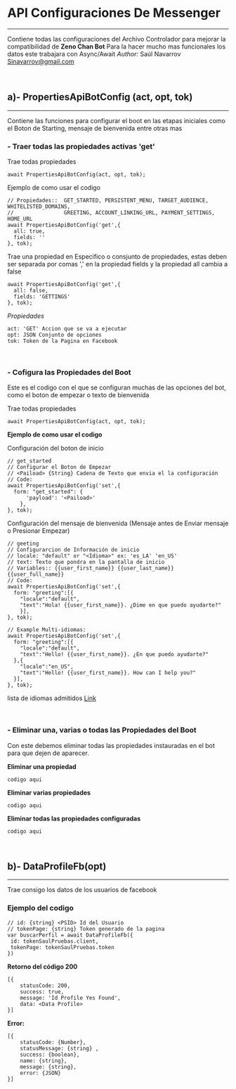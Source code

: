 # API Configuraciones De Messenger
--- 
Contiene todas las configuraciones del Archivo Controlador para mejorar la compatibilidad de **Zeno Chan Bot**
Para la hacer mucho mas funcionales los datos este trabajara con Async/Await
*Author:* Saúl Navarrov <Sinavarrov@gmail.com>

&nbsp;
&nbsp;
&nbsp;
## a)- PropertiesApiBotConfig (act, opt, tok)
---
Contiene las funciones para configurar el boot en las etapas iniciales
como el Boton de Starting, mensaje de bienvenida entre otras mas

### - Traer todas las propiedades activas 'get'

Trae todas propiedades
    
    await PropertiesApiBotConfig(act, opt, tok);

Ejemplo de como usar el codigo
    
    // Propiedades::  GET_STARTED, PERSISTENT_MENU, TARGET_AUDIENCE, WHITELISTED_DOMAINS, 
    //                GREETING, ACCOUNT_LINKING_URL, PAYMENT_SETTINGS, HOME_URL
    await PropertiesApiBotConfig('get',{
      all: true,
      fields: ''
    }, tok);
    
Trae una propiedad en Especifico o consjunto de propiedades, estas deben ser separada por comas ',' en la propiedad fields y la propiedad all cambia a false

    await PropertiesApiBotConfig('get',{
      all: false,
      fields: 'GETTINGS'
    }, tok);

*Propiedades*
    
    act: 'GET' Accion que se va a ejecutar 
    opt: JSON Conjunto de opciones
    tok: Token de la Pagina en Facebook

&nbsp;
### - Cofigura las Propiedades del Boot
Este es el codigo con el que se configuran muchas de las opciones del bot, como el boton de empezar o texto de bienvenida

Trae todas propiedades
    
    await PropertiesApiBotConfig(act, opt, tok);

**Ejemplo de como usar el codigo**

Configuración del boton de inicio

    // get_started
    // Configurar el Boton de Empezar
    // <Paiload> {String} Cadena de Texto que envia el la configuración
    // Code:
    await PropertiesApiBotConfig('set',{
      form: "get_started": {
          'payload': '<Paiload>'
        },
    }, tok);

Configuración del mensaje de bienvenida (Mensaje antes de Enviar mensaje o Presionar Empezar)

    // geeting
    // Configurarcion de Información de inicio
    // locale: "default" or "<Idioma>" ex: 'es_LA' 'en_US'
    // text: Texto que pondra en la pantalla de inicio
    // Variables:: {{user_first_name}} {{user_last_name}} {{user_full_name}}
    // Code:
    await PropertiesApiBotConfig('set',{
      form: "greeting":[{
        "locale":"default",
        "text":"Hola! {{user_first_name}}. ¿Dime en que puedo ayudarte?"
        }],
    }, tok);

    // Example Multi-idiomas:
    await PropertiesApiBotConfig('set',{
      form: "greeting":[{
        "locale":"default",
        "text":"Hello! {{user_first_name}}. ¿En que puedo ayudarte?"
      },{
        "locale":"en_US", 
        "text":"Hello! {{user_first_name}}. How can I help you?"
      }],
    }, tok);

lista de idiomas admitidos [Link](https://developers.facebook.com/docs/messenger-platform/messenger-profile/supported-locales)


&nbsp;
### - Eliminar una, varias o todas las Propiedades del Boot
Con este debemos eliminar todas las propiedades instauradas en el bot para que dejen de aparecer.

**Eliminar una propiedad**

    codigo aqui
    
**Eliminar varias propiedades**

    codigo aqui
    
**Eliminar todas las propiedades configuradas**
    
    codigo aqui
    



&nbsp;
&nbsp;
&nbsp;
## b)- DataProfileFb(opt)
---
Trae consigo los datos de los usuarios de facebook

###  Ejemplo del codigo

    // id: {string} <PSID> Id del Usuario
    // tokenPage: {string} Token generado de la pagina
    var buscarPerfil = await DataProfileFb({
     id: tokenSaulPruebas.client,
     tokenPage: tokenSaulPruebas.token
    })

**Retorno del código 200**
    
    [{
	    statusCode: 200,
	    success: true,
	    message: 'Id Profile Yes Found',
	    data: <Data Profile>
    }]

**Error:**

    [{
	    statusCode: {Number},
	    statusMessage: {string} ,
	    success: {boolean},
	    name: {string},
	    message: {string},
	    error: {JSON}
    }]


